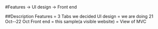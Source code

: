 #Features → UI design → Front end

##Description
Features = 3 Tabs we decided
UI design = we are doing  21 Oct--22 Oct
Front end = this sample(a visible website) = View of MVC
